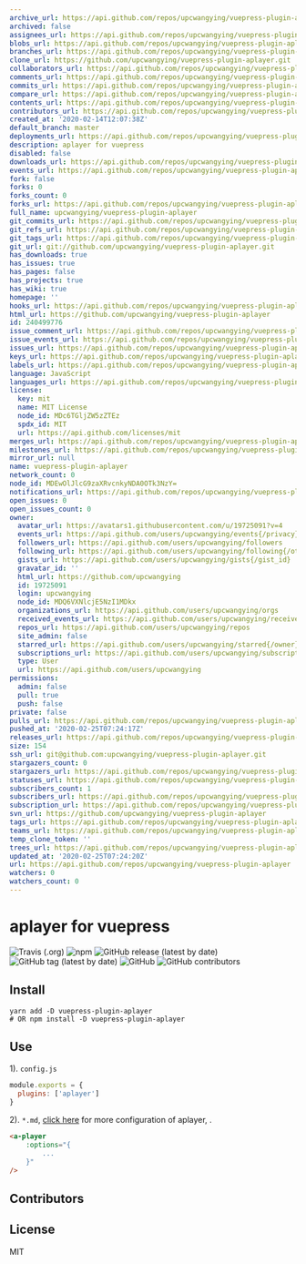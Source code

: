 ```yaml
---
archive_url: https://api.github.com/repos/upcwangying/vuepress-plugin-aplayer/{archive_format}{/ref}
archived: false
assignees_url: https://api.github.com/repos/upcwangying/vuepress-plugin-aplayer/assignees{/user}
blobs_url: https://api.github.com/repos/upcwangying/vuepress-plugin-aplayer/git/blobs{/sha}
branches_url: https://api.github.com/repos/upcwangying/vuepress-plugin-aplayer/branches{/branch}
clone_url: https://github.com/upcwangying/vuepress-plugin-aplayer.git
collaborators_url: https://api.github.com/repos/upcwangying/vuepress-plugin-aplayer/collaborators{/collaborator}
comments_url: https://api.github.com/repos/upcwangying/vuepress-plugin-aplayer/comments{/number}
commits_url: https://api.github.com/repos/upcwangying/vuepress-plugin-aplayer/commits{/sha}
compare_url: https://api.github.com/repos/upcwangying/vuepress-plugin-aplayer/compare/{base}...{head}
contents_url: https://api.github.com/repos/upcwangying/vuepress-plugin-aplayer/contents/{+path}
contributors_url: https://api.github.com/repos/upcwangying/vuepress-plugin-aplayer/contributors
created_at: '2020-02-14T12:07:38Z'
default_branch: master
deployments_url: https://api.github.com/repos/upcwangying/vuepress-plugin-aplayer/deployments
description: aplayer for vuepress
disabled: false
downloads_url: https://api.github.com/repos/upcwangying/vuepress-plugin-aplayer/downloads
events_url: https://api.github.com/repos/upcwangying/vuepress-plugin-aplayer/events
fork: false
forks: 0
forks_count: 0
forks_url: https://api.github.com/repos/upcwangying/vuepress-plugin-aplayer/forks
full_name: upcwangying/vuepress-plugin-aplayer
git_commits_url: https://api.github.com/repos/upcwangying/vuepress-plugin-aplayer/git/commits{/sha}
git_refs_url: https://api.github.com/repos/upcwangying/vuepress-plugin-aplayer/git/refs{/sha}
git_tags_url: https://api.github.com/repos/upcwangying/vuepress-plugin-aplayer/git/tags{/sha}
git_url: git://github.com/upcwangying/vuepress-plugin-aplayer.git
has_downloads: true
has_issues: true
has_pages: false
has_projects: true
has_wiki: true
homepage: ''
hooks_url: https://api.github.com/repos/upcwangying/vuepress-plugin-aplayer/hooks
html_url: https://github.com/upcwangying/vuepress-plugin-aplayer
id: 240499776
issue_comment_url: https://api.github.com/repos/upcwangying/vuepress-plugin-aplayer/issues/comments{/number}
issue_events_url: https://api.github.com/repos/upcwangying/vuepress-plugin-aplayer/issues/events{/number}
issues_url: https://api.github.com/repos/upcwangying/vuepress-plugin-aplayer/issues{/number}
keys_url: https://api.github.com/repos/upcwangying/vuepress-plugin-aplayer/keys{/key_id}
labels_url: https://api.github.com/repos/upcwangying/vuepress-plugin-aplayer/labels{/name}
language: JavaScript
languages_url: https://api.github.com/repos/upcwangying/vuepress-plugin-aplayer/languages
license:
  key: mit
  name: MIT License
  node_id: MDc6TGljZW5zZTEz
  spdx_id: MIT
  url: https://api.github.com/licenses/mit
merges_url: https://api.github.com/repos/upcwangying/vuepress-plugin-aplayer/merges
milestones_url: https://api.github.com/repos/upcwangying/vuepress-plugin-aplayer/milestones{/number}
mirror_url: null
name: vuepress-plugin-aplayer
network_count: 0
node_id: MDEwOlJlcG9zaXRvcnkyNDA0OTk3NzY=
notifications_url: https://api.github.com/repos/upcwangying/vuepress-plugin-aplayer/notifications{?since,all,participating}
open_issues: 0
open_issues_count: 0
owner:
  avatar_url: https://avatars1.githubusercontent.com/u/19725091?v=4
  events_url: https://api.github.com/users/upcwangying/events{/privacy}
  followers_url: https://api.github.com/users/upcwangying/followers
  following_url: https://api.github.com/users/upcwangying/following{/other_user}
  gists_url: https://api.github.com/users/upcwangying/gists{/gist_id}
  gravatar_id: ''
  html_url: https://github.com/upcwangying
  id: 19725091
  login: upcwangying
  node_id: MDQ6VXNlcjE5NzI1MDkx
  organizations_url: https://api.github.com/users/upcwangying/orgs
  received_events_url: https://api.github.com/users/upcwangying/received_events
  repos_url: https://api.github.com/users/upcwangying/repos
  site_admin: false
  starred_url: https://api.github.com/users/upcwangying/starred{/owner}{/repo}
  subscriptions_url: https://api.github.com/users/upcwangying/subscriptions
  type: User
  url: https://api.github.com/users/upcwangying
permissions:
  admin: false
  pull: true
  push: false
private: false
pulls_url: https://api.github.com/repos/upcwangying/vuepress-plugin-aplayer/pulls{/number}
pushed_at: '2020-02-25T07:24:17Z'
releases_url: https://api.github.com/repos/upcwangying/vuepress-plugin-aplayer/releases{/id}
size: 154
ssh_url: git@github.com:upcwangying/vuepress-plugin-aplayer.git
stargazers_count: 0
stargazers_url: https://api.github.com/repos/upcwangying/vuepress-plugin-aplayer/stargazers
statuses_url: https://api.github.com/repos/upcwangying/vuepress-plugin-aplayer/statuses/{sha}
subscribers_count: 1
subscribers_url: https://api.github.com/repos/upcwangying/vuepress-plugin-aplayer/subscribers
subscription_url: https://api.github.com/repos/upcwangying/vuepress-plugin-aplayer/subscription
svn_url: https://github.com/upcwangying/vuepress-plugin-aplayer
tags_url: https://api.github.com/repos/upcwangying/vuepress-plugin-aplayer/tags
teams_url: https://api.github.com/repos/upcwangying/vuepress-plugin-aplayer/teams
temp_clone_token: ''
trees_url: https://api.github.com/repos/upcwangying/vuepress-plugin-aplayer/git/trees{/sha}
updated_at: '2020-02-25T07:24:20Z'
url: https://api.github.com/repos/upcwangying/vuepress-plugin-aplayer
watchers: 0
watchers_count: 0
---
```


# aplayer for vuepress

![Travis (.org)](https://img.shields.io/travis/upcwangying/vuepress-plugin-aplayer)
![npm](https://img.shields.io/npm/v/vuepress-plugin-aplayer)
![GitHub release (latest by date)](https://img.shields.io/github/v/release/upcwangying/vuepress-plugin-aplayer)
![GitHub tag (latest by date)](https://img.shields.io/github/v/tag/upcwangying/vuepress-plugin-aplayer)
![GitHub](https://img.shields.io/github/license/upcwangying/vuepress-plugin-aplayer)
![GitHub contributors](https://img.shields.io/github/contributors/upcwangying/vuepress-plugin-aplayer)

## Install

```npm
yarn add -D vuepress-plugin-aplayer
# OR npm install -D vuepress-plugin-aplayer
```

## Use

1). `config.js`

```javascript
module.exports = {
  plugins: ['aplayer']
}
```

2). `*.md`, [click here](https://aplayer.js.org/) for more configuration of aplayer, .

```markdown
<a-player 
    :options="{
        ...
    }"
/>
```

## Contributors

<!-- ALL-CONTRIBUTORS-LIST:START - Do not remove or modify this section -->
<!-- prettier-ignore-start -->
<!-- markdownlint-disable -->

<!-- markdownlint-enable -->
<!-- prettier-ignore-end -->
<!-- ALL-CONTRIBUTORS-LIST:END -->

## License

MIT
